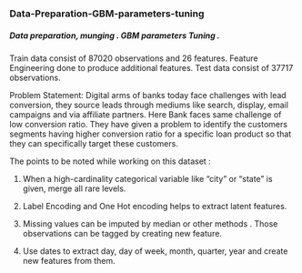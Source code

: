 ### Data-Preparation-GBM-parameters-tuning

##### Data preparation, munging . GBM parameters Tuning .

Train data consist of 87020 observations and 26 features.
Feature Engineering done to produce additional features.
Test data consist of 37717 observations.

Problem Statement: Digital arms of banks today face challenges with lead conversion, they source leads through mediums like search, 
display, email campaigns and via affiliate partners. Here Bank faces same challenge of low conversion ratio. 
They have given a problem to identify the customers segments having higher conversion ratio for a specific loan product so that 
they can specifically target these customers.

The points to be noted while working on this dataset :

1.	When a high-cardinality categorical variable like “city” or “state” is given, merge all rare levels.

2.	Label Encoding and One Hot encoding helps to extract latent features.

3.	Missing values can be imputed by median or other methods . Those observations can be tagged by creating new feature.

4.	Use dates to extract day, day of week, month, quarter, year and create new features from them.
